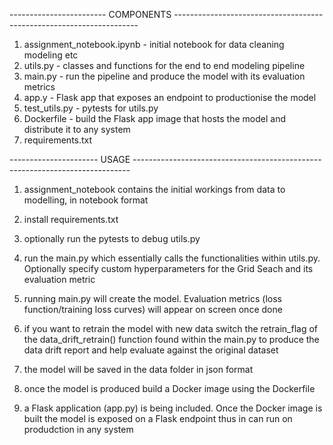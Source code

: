 ------------------------ COMPONENTS ---------------------------------------------------------------------

1. assignment_notebook.ipynb - initial notebook for data cleaning modeling etc
2. utils.py - classes and functions for the end to end modeling pipeline
3. main.py - run the pipeline and produce the model with its evaluation metrics
4. app.y - Flask app that exposes an endpoint to productionise the model
5. test_utils.py - pytests for utils.py
6. Dockerfile - build the Flask app image that hosts the model and distribute it to any system
7. requirements.txt 

---------------------- USAGE -----------------------------------------------------------------------------

1. assignment_notebook contains the initial workings from data to modelling, in notebook format

2. install requirements.txt

4. optionally run the pytests to debug utils.py

5. run the main.py which essentially calls the functionalities within utils.py. Optionally specify custom hyperparameters for the Grid Seach and its evaluation metric

6. running main.py will create the model. Evaluation metrics (loss function/training loss curves) will appear on screen once done

7. if you want to retrain the model with new data switch the retrain_flag of the data_drift_retrain() function found within the main.py to produce the data drift report and help evaluate against the original dataset

8. the model will be saved in the data folder in json format

9. once the model is produced build a Docker image using the Dockerfile

10. a Flask application (app.py) is being included. Once the Docker image is built the model is exposed on a Flask endpoint thus in can run on produdction in any system
